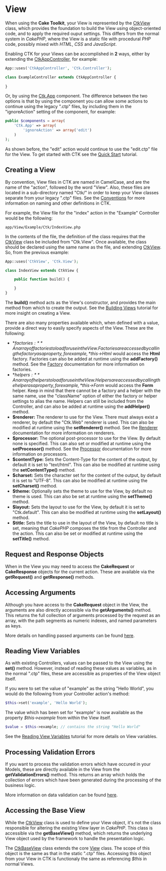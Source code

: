 View
====

When using the **Cake Toolkit**, your View is represented by the [CtkView](../../View/CtkView.php) class, which provides the foundation to build the View using object-oriented code, and to apply the required ouput settings. This differs from the normal system in *CakePHP*, where the View is a static file with procedural *PHP* code, possibly mixed with *HTML*, *CSS* and *JavaScript*.

Enabling CTK for your Views can be accomplished in **2** ways, either by extending the [CtkAppController](../../Controller/CtkAppController.php), for example:

```php
App::uses('CtkAppController', 'Ctk.Controller');

class ExampleController extends CtkAppController {
	
}
```

Or, by using the [Ctk.App](../../Controller/Component/AppComponent.php) component. The difference between the two options is that by using the component you can allow some actions to continue using the legacy ".ctp" files, by including them in the "ignoreAction" setting of the component, for example:

```php
public $components = array(
	'Ctk.App' => array(
		'ignoreAction' => array('edit')
	)
);
```

As shown before, the "edit" action would continue to use the "edit.ctp" file for the View. To get started with CTK see the [Quick Start](../Tutorials/Quick-Start.md) tutorial.

Creating a View
---------------

By convention, View files in CTK are named in CamelCase, and are the name of the "action", followed by the word "View". Also, these files are located in a sub-directory named "Ctk/" in order to keep your View classes separate from your legacy ".ctp" files. See the [Conventions](Conventions.md) for more information on naming and other definitions in CTK.

For example, the View file for the "index" action in the "Example" Controller would be the following:

```
app/View/Example/Ctk/IndexView.php
```

In the contents of the file, the definition of the class requires that the [CtkView](../../View/CtkView.php) class be included from "Ctk.View". Once available, the class should be declared using the same name as the file, and extending [CtkView](../../View/CtkView.php). So, from the previous example:

```php
App::uses('CtkView', 'Ctk.View');

class IndexView extends CtkView {

	public function build() {

	}
}
```

The **build()** method acts as the View's constructor, and provides the main method from which to create the output. See the [Building Views](../Tutorials/Building-Views.md) tutorial for more insight on creating a View.

There are also many properties available which, when defined with a value, provide a direct way to easily specify aspects of the View. These are the following:

* **$factories:** An array of factories to load for use in the View. Factories are accessed by calling the factory as a property, for example, *$this->Html* would access the **Html** factory. Factories can also be added at runtime using the **addFactory()** method. See the [Factory](Factory.md) documentation for more information on factories.
* **$helpers:** An array of helpers to load for use in the View. Helpers are accessed by calling the helper as a property, for example, *$this->Form* would access the **Form** helper. Keep in mind that there cannot be a factory and a helper with the same name, use the "className" option of either the factory or helper settings to alias the name. Helpers can still be included from the Controller, and can also be added at runtime using the **addHelper()** method.
* **$renderer:** The renderer to use for the View. There must always exist a renderer, by default the "Ctk.Web" renderer is used. This can also be modified at runtime using the **setRenderer()** method. See the [Renderer](Renderer.md) documentation for more information on renderers.
* **$processor:** The optional post-processor to use for the View. By default none is specified. This can also set or modified at runtime using the **setProcessor()** method. See the [Processor](Processor.md) documentation for more information on processors.
* **$contentType:** Sets the Content-Type for the content of the output, by default it is set to "text/html". This can also be modified at runtime using the **setContentType()** method.
* **$charset:** Sets the character set for the content of the output, by default it is set to "UTF-8". This can also be modified at runtime using the **setCharset()** method.
* **$theme:** Optionally sets the theme to use for the View, by default no theme is used. This can also be set at runtime using the **setTheme()** method.
* **$layout:** Sets the layout to use for the View, by default it is set to "Ctk.default". This can also be modified at runtime using the **setLayout()** method.
* **$title:** Sets the title to use in the layout of the View, by default no title is set, meaning that *CakePHP* composes the title from the Controller and the action. This can also be set or modified at runtime using the **setTitle()** method.

Request and Response Objects
----------------------------

When in the View you may need to access the **CakeRequest** or **CakeResponse** objects for the current action. These are available via the **getRequest()** and **getResponse()** methods.

Accessing Arguments
-------------------

Although you have access to the **CakeRequest** object in the View, the arguments are also directly accessible via the **getArguments()** method. This returns the full collection of arguments processed by the request as an array, with the path segments as numeric indexes, and named parameters as keys.

More details on handling passed arguments can be found [here](http://book.cakephp.org/2.0/en/development/routing.html#passed-arguments).

Reading View Variables
----------------------

As with existing Controllers, values can be passed to the View using the **set()** method. However, instead of reading these values as variables, as in the normal ".ctp" files, these are accessible as properties of the View object itself.

If you were to set the value of "example" as the string "Hello World", you would do the following from your Controller action's method:

```php
$this->set('example', 'Hello World');
```

The value which has been set for "example" is now available as the property *$this->example* from within the View itself.

```php
$value = $this->example; // contains the string "Hello World"
```

See the [Reading View Variables](../Tutorials/Reading-View-Variables.md) tutorial for more details on View variables.

Processing Validation Errors
----------------------------

If you want to process the validation errors which have occured in your Models, these are directly available in the View from the **getValidationErrors()** method. This returns an array which holds the collection of errors which have been generated during the processing of the business logic.

More information on data validation can be found [here](http://book.cakephp.org/2.0/en/models/data-validation.html).

Accessing the Base View
-----------------------

While the [CtkView](../../View/CtkView.php) class is used to define your View object, it's not the class responsible for altering the existing View layer in *CakePHP*. This class is accessible via the **getBaseView()** method, which returns the underlying View object used by the framework to handle the presentation logic.

The [CtkBaseView](../../View/CtkBaseView.php) class extends the core [View](http://book.cakephp.org/2.0/en/views.html#view-api) class. The scope of this object is the same as that in the static ".ctp" files. Accessing this object from your View in CTK is functionaly the same as referencing *$this* in normal Views.

